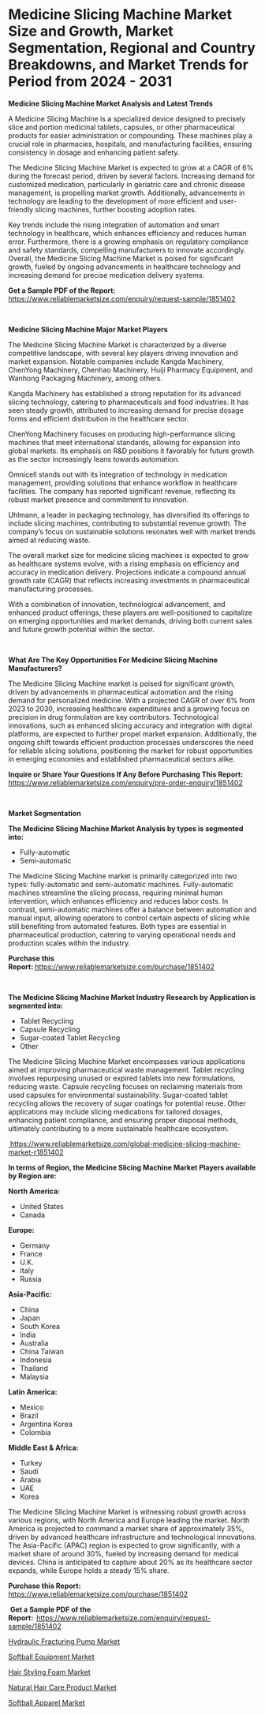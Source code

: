 <p><h1>Medicine Slicing Machine Market Size and Growth, Market Segmentation, Regional and Country Breakdowns, and Market Trends for Period from 2024 -  2031</h1></p><p><strong>Medicine Slicing Machine Market Analysis and Latest Trends</strong></p>
<p><p>A Medicine Slicing Machine is a specialized device designed to precisely slice and portion medicinal tablets, capsules, or other pharmaceutical products for easier administration or compounding. These machines play a crucial role in pharmacies, hospitals, and manufacturing facilities, ensuring consistency in dosage and enhancing patient safety.</p><p>The Medicine Slicing Machine Market is expected to grow at a CAGR of 6% during the forecast period, driven by several factors. Increasing demand for customized medication, particularly in geriatric care and chronic disease management, is propelling market growth. Additionally, advancements in technology are leading to the development of more efficient and user-friendly slicing machines, further boosting adoption rates.</p><p>Key trends include the rising integration of automation and smart technology in healthcare, which enhances efficiency and reduces human error. Furthermore, there is a growing emphasis on regulatory compliance and safety standards, compelling manufacturers to innovate accordingly. Overall, the Medicine Slicing Machine Market is poised for significant growth, fueled by ongoing advancements in healthcare technology and increasing demand for precise medication delivery systems.</p></p>
<p><strong>Get a Sample PDF of the Report:&nbsp;</strong> <a href="https://www.reliablemarketsize.com/enquiry/request-sample/1851402?utm_campaign=1518&utm_medium=2&utm_source=Github&utm_content=ia&utm_term=18102024&utm_id=medicine-slicing-machine">https://www.reliablemarketsize.com/enquiry/request-sample/1851402</a></p>
<p>&nbsp;</p>
<p><strong>Medicine Slicing Machine Major Market Players</strong></p>
<p><p>The Medicine Slicing Machine Market is characterized by a diverse competitive landscape, with several key players driving innovation and market expansion. Notable companies include Kangda Machinery, ChenYong Machinery, Chenhao Machinery, Huiji Pharmacy Equipment, and Wanhong Packaging Machinery, among others. </p><p>Kangda Machinery has established a strong reputation for its advanced slicing technology, catering to pharmaceuticals and food industries. It has seen steady growth, attributed to increasing demand for precise dosage forms and efficient distribution in the healthcare sector.</p><p>ChenYong Machinery focuses on producing high-performance slicing machines that meet international standards, allowing for expansion into global markets. Its emphasis on R&D positions it favorably for future growth as the sector increasingly leans towards automation.</p><p>Omnicell stands out with its integration of technology in medication management, providing solutions that enhance workflow in healthcare facilities. The company has reported significant revenue, reflecting its robust market presence and commitment to innovation.</p><p>Uhlmann, a leader in packaging technology, has diversified its offerings to include slicing machines, contributing to substantial revenue growth. The company’s focus on sustainable solutions resonates well with market trends aimed at reducing waste.</p><p>The overall market size for medicine slicing machines is expected to grow as healthcare systems evolve, with a rising emphasis on efficiency and accuracy in medication delivery. Projections indicate a compound annual growth rate (CAGR) that reflects increasing investments in pharmaceutical manufacturing processes.</p><p>With a combination of innovation, technological advancement, and enhanced product offerings, these players are well-positioned to capitalize on emerging opportunities and market demands, driving both current sales and future growth potential within the sector.</p></p>
<p>&nbsp;</p>
<p><strong>What Are The Key Opportunities For Medicine Slicing Machine Manufacturers?</strong></p>
<p><p>The Medicine Slicing Machine market is poised for significant growth, driven by advancements in pharmaceutical automation and the rising demand for personalized medicine. With a projected CAGR of over 6% from 2023 to 2030, increasing healthcare expenditures and a growing focus on precision in drug formulation are key contributors. Technological innovations, such as enhanced slicing accuracy and integration with digital platforms, are expected to further propel market expansion. Additionally, the ongoing shift towards efficient production processes underscores the need for reliable slicing solutions, positioning the market for robust opportunities in emerging economies and established pharmaceutical sectors alike.</p></p>
<p><strong>Inquire or Share Your Questions If Any Before Purchasing This Report:</strong> <a href="https://www.reliablemarketsize.com/enquiry/pre-order-enquiry/1851402?utm_campaign=1518&utm_medium=2&utm_source=Github&utm_content=ia&utm_term=18102024&utm_id=medicine-slicing-machine">https://www.reliablemarketsize.com/enquiry/pre-order-enquiry/1851402</a></p>
<p>&nbsp;</p>
<p><strong>Market Segmentation</strong></p>
<p><strong>The Medicine Slicing Machine Market Analysis by types is segmented into:</strong></p>
<p><ul><li>Fully-automatic</li><li>Semi-automatic</li></ul></p>
<p><p>The Medicine Slicing Machine market is primarily categorized into two types: fully-automatic and semi-automatic machines. Fully-automatic machines streamline the slicing process, requiring minimal human intervention, which enhances efficiency and reduces labor costs. In contrast, semi-automatic machines offer a balance between automation and manual input, allowing operators to control certain aspects of slicing while still benefiting from automated features. Both types are essential in pharmaceutical production, catering to varying operational needs and production scales within the industry.</p></p>
<p><strong>Purchase this Report:&nbsp;</strong><a href="https://www.reliablemarketsize.com/purchase/1851402?utm_campaign=1518&utm_medium=2&utm_source=Github&utm_content=ia&utm_term=18102024&utm_id=medicine-slicing-machine">https://www.reliablemarketsize.com/purchase/1851402</a></p>
<p>&nbsp;</p>
<p><strong>The Medicine Slicing Machine Market Industry Research by Application is segmented into:</strong></p>
<p><ul><li>Tablet Recycling</li><li>Capsule Recycling</li><li>Sugar-coated Tablet Recycling</li><li>Other</li></ul></p>
<p><p>The Medicine Slicing Machine Market encompasses various applications aimed at improving pharmaceutical waste management. Tablet recycling involves repurposing unused or expired tablets into new formulations, reducing waste. Capsule recycling focuses on reclaiming materials from used capsules for environmental sustainability. Sugar-coated tablet recycling allows the recovery of sugar coatings for potential reuse. Other applications may include slicing medications for tailored dosages, enhancing patient compliance, and ensuring proper disposal methods, ultimately contributing to a more sustainable healthcare ecosystem.</p></p>
<p><a href="https://www.reliablemarketsize.com/global-medicine-slicing-machine-market-r1851402?utm_campaign=1518&utm_medium=2&utm_source=Github&utm_content=ia&utm_term=18102024&utm_id=medicine-slicing-machine">&nbsp;https://www.reliablemarketsize.com/global-medicine-slicing-machine-market-r1851402</a></p>
<p><strong>In terms of Region, the Medicine Slicing Machine Market Players available by Region are:</strong></p>
<p>
    <p> <strong> North America: </strong>
        <ul>
            <li>United States</li>
            <li>Canada</li>
        </ul>
        </p> 
    <p> <strong> Europe: </strong>
        <ul>
            <li>Germany</li>
            <li>France</li>
            <li>U.K.</li>
            <li>Italy</li>
            <li>Russia</li>
        </ul>
        </p> 
    <p> <strong> Asia-Pacific: </strong>
        <ul>
            <li>China</li>
            <li>Japan</li>
            <li>South Korea</li>
            <li>India</li>
            <li>Australia</li>
            <li>China Taiwan</li>
            <li>Indonesia</li>
            <li>Thailand</li>
            <li>Malaysia</li>
        </ul>
        </p> 
    <p> <strong> Latin America: </strong>
        <ul>
            <li>Mexico</li>
            <li>Brazil</li>
            <li>Argentina Korea</li>
            <li>Colombia</li>
        </ul>
        </p> 
    <p> <strong> Middle East & Africa: </strong>
        <ul>
            <li>Turkey</li>
            <li>Saudi</li>
            <li>Arabia</li>
            <li>UAE</li>
            <li>Korea</li>
        </ul>
    </p>
    </p>
<p><p>The Medicine Slicing Machine Market is witnessing robust growth across various regions, with North America and Europe leading the market. North America is projected to command a market share of approximately 35%, driven by advanced healthcare infrastructure and technological innovations. The Asia-Pacific (APAC) region is expected to grow significantly, with a market share of around 30%, fueled by increasing demand for medical devices. China is anticipated to capture about 20% as its healthcare sector expands, while Europe holds a steady 15% share.</p></p>
<p><strong>Purchase this Report: </strong><a href="https://www.reliablemarketsize.com/purchase/1851402?utm_campaign=1518&utm_medium=2&utm_source=Github&utm_content=ia&utm_term=18102024&utm_id=medicine-slicing-machine">https://www.reliablemarketsize.com/purchase/1851402</a></p>
<p>&nbsp;<strong>Get a Sample PDF of the Report:&nbsp;&nbsp;</strong><a href="https://www.reliablemarketsize.com/enquiry/request-sample/1851402?utm_campaign=1518&utm_medium=2&utm_source=Github&utm_content=ia&utm_term=18102024&utm_id=medicine-slicing-machine">https://www.reliablemarketsize.com/enquiry/request-sample/1851402</a></p>
<p><strong></strong></p>
<p><p><a href="https://issuu.com/reportprime-2/docs/hydraulic-fracturing-pump-market-si_b13cf8c4f4ccca?utm_campaign=1518&utm_medium=2&utm_source=Github&utm_content=ia&utm_term=18102024&utm_id=medicine-slicing-machine">Hydraulic Fracturing Pump Market</a></p><p><a href="https://www.linkedin.com/pulse/in-depth-softball-equipment-market-review-size-share-132cagr-ilgje?utm_campaign=1518&utm_medium=2&utm_source=Github&utm_content=ia&utm_term=18102024&utm_id=medicine-slicing-machine">Softball Equipment Market</a></p><p><a href="https://www.linkedin.com/pulse/hair-styling-foam-market-consolidation-impact-structure-fhpwe?utm_campaign=1518&utm_medium=2&utm_source=Github&utm_content=ia&utm_term=18102024&utm_id=medicine-slicing-machine">Hair Styling Foam Market</a></p><p><a href="https://www.linkedin.com/pulse/surfing-natural-hair-care-product-wave-riding-market-currents-xze0e?utm_campaign=1518&utm_medium=2&utm_source=Github&utm_content=ia&utm_term=18102024&utm_id=medicine-slicing-machine">Natural Hair Care Product Market</a></p><p><a href="https://www.linkedin.com/pulse/softball-apparel-market-essentials-key-players-demand-drivers-ezgoe?utm_campaign=1518&utm_medium=2&utm_source=Github&utm_content=ia&utm_term=18102024&utm_id=medicine-slicing-machine">Softball Apparel Market</a></p></p>